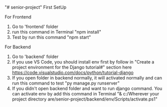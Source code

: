 "# senior-project"
First SetUp

For Frontend
1. Go to 'frontend' folder
2. run this command in Terminal "npm install"
3. Test by run this command "npm start"

For Backend
1. Go to 'backend' folder
2. If you use VS Code, you should install env first by follow in 
"Create a project environment for the Django tutorial#" 
section here https://code.visualstudio.com/docs/python/tutorial-django
3. If you open folder in backend normally, it will activated normally and can run this command to test "py manage.py runserver"
4. If you didn't open backend folder and want to run django command. You can activate env by add this command in Terminal
"& c:/Wherever your project directory are/senior-project/backend/env/Scripts/activate.ps1"
